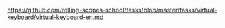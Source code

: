 https://github.com/rolling-scopes-school/tasks/blob/master/tasks/virtual-keyboard/virtual-keyboard-en.md
